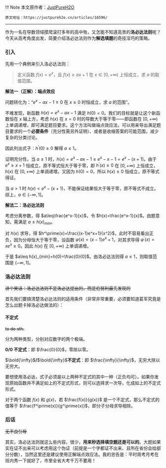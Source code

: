 !!! Note 
    本文原作者：[JustPureH2O](https://justpureh2o.cn/about/)
    
    原文地址：https://justpureh2o.cn/articles/16596/

---
作为一名在导数领域摸爬滚打多年的高中牲，又怎能不知道高贵的**洛必达法则**呢？今天从高考角度出发，简要介绍洛必达法则作为**解选填题**的奇技淫巧的策略。

### 引入

先用一个典例来引入洛必达法则：

> 定义函数 $f(x)=e^x$，且 $f(x)\geq ax+1$ 在 $x\in[0,+\infty)$ 上恒成立，求 $a$ 的取值范围。

**解法一（正解）：端点效应**

问题转化为：“$e^x-ax-1\geq0$ 在 $x\geq0$ 时恒成立，求 $a$ 的范围”。

不难发现，新函数 $h(x)=e^x-ax-1$ 满足 $h(0)=0$。我们的目标就是让这个新函数恒在 $x$ 轴上方，考虑 $h(x)$ 在 $x=0$ 时的导数大于等于零——即函数在 $[0,+\infty)$ 上单调递增，即可满足题目要求。这个方法叫做端点效应法，可以用来导出满足题目要求的一个**必要条件**（充分性需另外证明）、或者是收缩答案的可能范围，减少复杂的分类讨论。

因此列出式子：$h^\prime(0)\geq0$ 解得 $a\leq1$。

证明充分性，当 $a\leq1$ 时，$h(x)=e^x-ax-1\geq e^x-x-1=e^x-(x+1)$。由于 $e^x\geq x+1$ 恒成立，原不等式恒大于等于零，即 $h^\prime(x)\geq0$ 在 $[0,+\infty)$ 上恒成立，$h(x)$ 在 $[0,+\infty)$ 上单调递增。又因为 $h(0)=0$，所以 $h(x)\geq0$ 恒成立，原不等式得证。

当 $a>1$ 时 $h(x)<e^x-(x+1)$，不能保证结果恒大于等于零，原不等式不成立。综上，$a\in(-\infty,1]$。

**解法二：洛必达法则**

考虑分离参数，得 $a\leq\frac{e^x-1}{x}$，令 $h(x)=\frac{e^x-1}{x}$。由题意知，需满足 $a\leq h(x)_{min}$。

对 $h(x)$ 求导，得 $h^\prime(x)=\frac{(x-1)e^x+1}{x^2}$，此时不容易看出正负，因为分母恒大于等于零，设函数 $\varphi(x)=(x-1)e^x+1$，对其求导得 $\varphi^\prime(x)=xe^x\geq0$。因此 $h(x)$ 在 $[0,+\infty)$ 上单调递增。

于是 $a\leq h(x)_{min}=h(0)=\frac{0}{0}$。由洛必达法则得 $a\leq1$，则取值范围是 $(-\infty,1]$。

### 洛必达法则

~~讲个笑话：洛必达法则不是洛必达提出的，而是伯努利最先发现的~~

首先我们要搞清楚洛必达法则的适用条件（非常非常重要，必须要知道葛军究竟是怎么出题卡掉洛必达做法的）：

#### 不定式

~~to do sth.~~

分为两种类型，分别对应数字的两个极端。

**0/0 不定式**：即 $\frac{0}{0}$，零除以零。

$\bold{\infty}$**/**$\bold{\infty}$**不定式**：即 $\frac{\infty}{\infty}$，无穷大除以无穷大。

要想使用洛必达，式子必须是以上两种不定式的其中一种（正负均可）。如果你发现原始函数并不满足如上的不定式形式，则可以选择求一次导，化成如上的不定式形式。

对于两个函数 $f(x)$ 和 $g(x)$，若 $\frac{f(x)}{g(x)}$ 是一个不定式，那么不定式的值等于 $\frac{f^\prime(x)}{g^\prime(x)}$，即分子分母求导相除。

### 后话

~~无不良引导~~

其实，洛必达法则就这么些内容。很少，**用来秒选择填空题还是可以的**。大题如果实在证不出来可以考虑用这个伪证（前提是一个字都证不出来、且所在省份会给部分分数），当然这里还是建议使用正解端点效应法。我的忠告是：平时周考月考在班内秀一下就好了，市里全省大考千万不要用！
